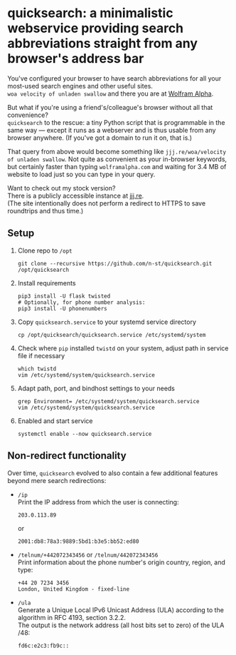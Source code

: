 quicksearch: a minimalistic webservice providing search abbreviations straight from any browser's address bar
=============================================================================================================

You've configured your browser to have search abbreviations for all your
most-used search engines and other useful sites.  
`woa velocity of unladen swallow` and there you are at [Wolfram
Alpha](https://www.wolframalpha.com/input/?i=velocity+of+unladen+swallow).

But what if you're using a friend's/colleague's browser without all that
convenience?  
`quicksearch` to the rescue: a tiny Python script that is programmable in the
same way — except it runs as a webserver and is thus usable from any browser
anywhere. (If you've got a domain to run it on, that is.)

That query from above would become something like `jjj.re/woa/velocity of
unladen swallow`. Not quite as convenient as your in-browser keywords, but
certainly faster than typing `wolframalpha.com` and waiting for 3.4 MB of
website to load just so you can type in your query.

Want to check out my stock version?  
There is a publicly accessible instance at [jjj.re](http://jjj.re/).  
(The site intentionally does not perform a redirect to HTTPS to save roundtrips
and thus time.)

Setup
-----

1. Clone repo to `/opt`

       git clone --recursive https://github.com/n-st/quicksearch.git /opt/quicksearch

2. Install requirements

       pip3 install -U flask twisted
       # Optionally, for phone number analysis:
       pip3 install -U phonenumbers

3. Copy `quicksearch.service` to your systemd service directory

       cp /opt/quicksearch/quicksearch.service /etc/systemd/system

4. Check where `pip` installed `twistd` on your system,
   adjust path in service file if necessary

       which twistd
       vim /etc/systemd/system/quicksearch.service

5. Adapt path, port, and bindhost settings to your needs

       grep Environment= /etc/systemd/system/quicksearch.service
       vim /etc/systemd/system/quicksearch.service

6. Enabled and start service

       systemctl enable --now quicksearch.service

Non-redirect functionality
--------------------------

Over time, `quicksearch` evolved to also contain a few additional features
beyond mere search redirections:

- `/ip`  
  Print the IP address from which the user is connecting:

      203.0.113.89

  or

      2001:db8:78a3:9889:5bd1:b3e5:bb52:ed80

- `/telnum/+442072343456` or `/telnum/442072343456`  
  Print information about the phone number's origin country, region, and type:

      +44 20 7234 3456
      London, United Kingdom - fixed-line

- `/ula`  
  Generate a Unique Local IPv6 Unicast Address (ULA) according to the algorithm
  in RFC 4193, section 3.2.2.  
  The output is the network address (all host bits set to zero) of the ULA /48:

      fd6c:e2c3:fb9c::
